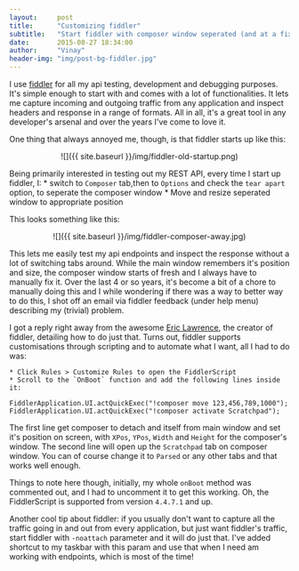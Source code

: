 ```yaml
---
layout:     post
title:      "Customizing fiddler"
subtitle:   "Start fiddler with composer window seperated (and at a fixed position)"
date:       2015-08-27 18:34:00
author:     "Vinay"
header-img: "img/post-bg-fiddler.jpg"
---
```


I use <A href="http://www.telerik.com/fiddler" target="_blank">fiddler</a> for all my api testing, development and debugging purposes. 
It's simple enough to start with and comes with a lot of functionalities. It lets me capture incoming and outgoing traffic from any application
and inspect headers and response in a range of formats. All in all, it's a great tool in any developer's arsenal and over the years I've come to 
love it.  
   
One thing that always annoyed me, though, is that fiddler starts up like this:  

<center>![]({{ site.baseurl }}/img/fiddler-old-startup.png)</center>  

Being primarily interested in testing out my REST API, every time I start up fiddler, I: 
    * switch to `Composer` tab,then to `Options` and check the `tear apart` option, to seperate the composer window
    * Move and resize seperated window to appropriate position 
    
This looks something like this: 

<center>![]({{ site.baseurl }}/img/fiddler-composer-away.jpg)</center>
    
This lets me easily test my api endpoints and inspect the response without a lot of switching tabs around. 
While the main window remembers it's position and size, the composer window starts of fresh and I always have to manually fix it. Over the last 4 or so years, 
it's become a bit of a chore to manually doing this and I while wondering if there was a way to better way to do this, 
I shot off an email via fiddler feedback (under help menu) describing my (trivial) problem.  

I got a reply right away from the awesome <a href="https://twitter.com/ericlaw" target="_blank">Eric Lawrence</a>, the creator of fiddler, detailing 
how to do just that. Turns out, fiddler supports customisations through scripting and to automate what I want, all I had to do was:  

    * Click Rules > Customize Rules to open the FiddlerScript
    * Scroll to the `OnBoot` function and add the following lines inside it: 
      
    FiddlerApplication.UI.actQuickExec("!composer move 123,456,789,1000");
    FiddlerApplication.UI.actQuickExec("!composer activate Scratchpad");
    
The first line get composer to detach and itself from main window and set it's position on screen, with `XPos`, `YPos`, `Width` and `Height` for the composer's window.
The second line will open up the `Scratchpad` tab on composer window. You can of course change it to `Parsed` or any other tabs and that works well enough.  

Things to note here though, initially, my whole `onBoot` method was commented out, and I had to uncomment it to get this working. Oh, the 
FiddlerScript is supported from version `4.4.7.1` and up.

Another cool tip about fiddler: if you usually don't want to capture all the traffic going in and out from every application, but just want fiddler's traffic, 
start fiddler with `-noattach` parameter and it will do just that. I've added shortcut to my taskbar with this param and use that when I need am working with
endpoints, which is most of the time!  